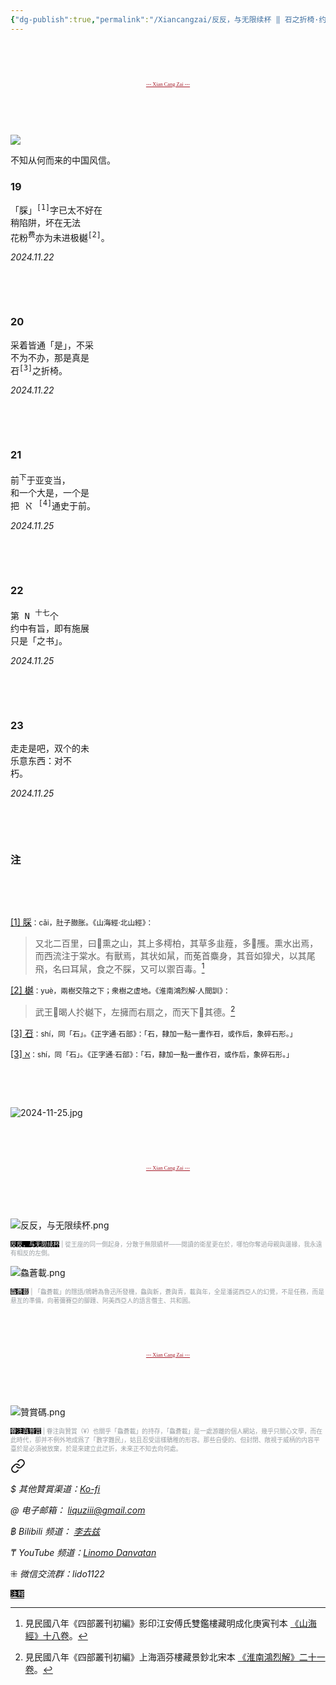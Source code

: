 ```yaml
---
{"dg-publish":true,"permalink":"/Xiancangzai/反反，与无限续杯 ‖ 䂖之折椅·约中有旨/","tags":["李去兹","良弼","反反与无限续杯"],"created":"2024-11-26T13:12:32.830+08:00"}
---
```



<pre>



</pre>

<pre style="text-align:center;font-family:'AntroVectra';"><a href="https://www.xiancangzai.com/" style="font-size:0.6em; color:#a61b29;">--- Xian Cang Zai ---</a></pre>

<pre>



</pre>

![](https://upload.wikimedia.org/wikipedia/commons/8/89/Lion_and_bull%2C_Mohammed_Siyah_Qalem.jpg)

不知从何而来的中国风信。

### 19

<pre>
「䐆」<sup>[1]</sup>字已太不好在
稍陷阱，坏在无法
花粉<sup>费</sup>亦为未进极樾<sup>[2]</sup>。
</pre>

<cite>2024.11.22</cite>

<pre>



</pre>

### 20

<pre>
采着皆通「是」，不采
不为不办，那是真是
䂖<sup>[3]</sup>之折椅。
</pre>

<cite>2024.11.22</cite>

<pre>



</pre>

### 21

<pre>
前<sup>下</sup>于亚变当，
和一个大是，一个是
把 ℵ <sup>[4]</sup>通史于前。
</pre>

<cite>2024.11.25</cite>

<pre>



</pre>

### 22

<pre>
第 N <sup>十七</sup>个
约中有旨，即有施展
只是「之书」。
</pre>

<cite>2024.11.25</cite>

<pre>



</pre>

### 23

<pre>
走走是吧，双个的未
乐意东西：对不
朽。
</pre>

<cite>2024.11.25</cite>

<pre>



</pre>

### 注

<pre>



</pre>

<ins>[1] 䐆</ins><small>：cǎi，肚子臌胀。《山海經·北山經》：</small>

> 又北二百里，曰𮯱熏之山，其上多樗柏，其草多韭薤，多𮯱雘。熏水出焉，而西流注于棠水。有獸焉，其状如䑕，而莬首麋身，其音如獋犬，以其尾飛，名曰耳䑕，食之不䐆，又可以禦百毒。[^1]

<ins>[2] 樾</ins><small>：yuè，兩樹交陰之下；衆樹之虚地。《淮南鴻烈解·人間訓》：</small>

> 武王󳉴暍人扵樾下，左擁而右扇之，而天下󴠊其德。[^2]

<ins>[3] 䂖</ins><small>：shí，同「石」。《正字通‧石部》：「石，隸加一點一畫作䂖，或作后，象碎石形。」</small>

<ins>[3] ℵ</ins><small>：shí，同「石」。《正字通‧石部》：「石，隸加一點一畫作䂖，或作后，象碎石形。」</small>

<pre>



</pre>

![2024-11-25.jpg](/img/user/%E9%99%84%E4%BB%B6/%E9%99%84%E4%BB%B62024/2024-11-25.jpg)

<pre>



</pre>

<pre style="text-align:center;font-family:'AntroVectra';"><a href="https://www.xiancangzai.com/" style="font-size:0.6em; color:#a61b29;">--- Xian Cang Zai ---</a></pre>

<pre>



</pre>

![反反，与无限续杯.png](/img/user/%E9%99%84%E4%BB%B6/%E9%99%84%E4%BB%B62024/%E5%8F%8D%E5%8F%8D%EF%BC%8C%E4%B8%8E%E6%97%A0%E9%99%90%E7%BB%AD%E6%9D%AF.png)

<p style="font-size:0.7em; color:#999ea2"><ins style="font-size:1em;background: black;color:white">反反，与无限续杯</ins> | 從王座的同一側起身，分散于無限續杯——閱讀的衛星更在於，哪怕你奪過母親與邊緣，我永遠有相反的左側。</p>

![鱻蒼載.png](/img/user/%E9%99%84%E4%BB%B6/%E9%99%84%E4%BB%B62024/%E9%B1%BB%E8%92%BC%E8%BC%89.png)

<p style="font-size:0.7em; color:#999ea2"><ins style="font-size:1em;background: black;color:white">鱻蒼載</ins> | 「鱻蒼載」的隱語/鴘轉為魯迅所發機，鱻與新，蒼與青，載與年，全是潘諾西亞人的幻覺，不是任務，而是悬亙的準備，向著彌賽亞的腳踵、阿美西亞人的語言僭主、共和囻。</p>

<pre>



</pre>

<pre style="text-align:center;font-family:'AntroVectra';"><a href="https://www.xiancangzai.com/" style="font-size:0.6em; color:#a61b29;">--- Xian Cang Zai ---</a></pre>

<pre>



</pre>

![贊賞碼.png](/img/user/%E9%99%84%E4%BB%B6/%E9%99%84%E4%BB%B62024/%E8%B4%8A%E8%B3%9E%E7%A2%BC.png)

<p style="font-size:0.7em; color:#999ea2"><ins style="font-size:1em;background: black;color:white">眷注與贊賞</ins> | 眷注與贊賞（¥）也關乎「鱻蒼載」的持存，「鱻蒼載」是一處游離的個人網站，幾乎只關心文學，而在此時代，卻并不例外地成爲了「數字難民」，姑且忍受這樣驕稚的形容。那些自便的、但封閉、敞視于威柄的内容平臺於是必須被放棄，於是來建立此迂折，未來正不知去向何處。</p>


<div class="transclusion internal-embed is-loaded"><a class="markdown-embed-link" href="/xiancangzai/link-tree/" aria-label="Open link"><svg xmlns="http://www.w3.org/2000/svg" width="24" height="24" viewBox="0 0 24 24" fill="none" stroke="currentColor" stroke-width="2" stroke-linecap="round" stroke-linejoin="round" class="svg-icon lucide-link"><path d="M10 13a5 5 0 0 0 7.54.54l3-3a5 5 0 0 0-7.07-7.07l-1.72 1.71"></path><path d="M14 11a5 5 0 0 0-7.54-.54l-3 3a5 5 0 0 0 7.07 7.07l1.71-1.71"></path></svg></a><div class="markdown-embed">





<cite>$ 其他贊賞渠道：[Ko-fi](https://ko-fi.com/xiancangzai)</cite>

<cite>@ 电子邮箱： liquziii@gmail.com </cite>

<cite>฿ Bilibili 频道： [李去兹](https://space.bilibili.com/1676863200)</cite>

<cite>₸ YouTube 频道：[Linomo Danvatan](http://www.youtube.com/@LinomoDanvatan) </cite>

<cite>⁜ 微信交流群：lido1122</cite>


</div></div>


<ins style="font-size:0.8em;background: black;color:white">注释</ins>

[^1]: 見民國八年《四部叢刊初編》影印江安傅氏雙鑑樓藏明成化庚寅刊本 [《山海經》十八卷](https://www.gujiguan.com/#/reading?bookcode=t%2Bx%2BooAVyYoE3j9TQixrqg%3D%3D&page=78&gjz=%E4%90%86)。
[^2]: 見民國八年《四部叢刊初編》上海涵芬樓藏景鈔北宋本 [《淮南鴻烈解》二十一卷](https://www.gujiguan.com/#/reading?bookcode=9zyuv9v8OMhzz%2B0sv70U%2FA%3D%3D&page=568&gjz=%E6%A8%BE%E4%B8%8B)。

